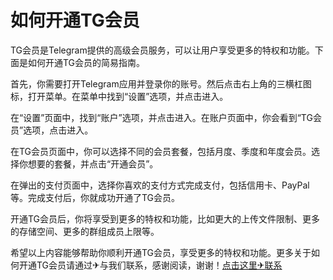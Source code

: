 # 如何开通TG会员

TG会员是Telegram提供的高级会员服务，可以让用户享受更多的特权和功能。下面是如何开通TG会员的简易指南。

首先，你需要打开Telegram应用并登录你的账号。然后点击右上角的三横杠图标，打开菜单。在菜单中找到“设置”选项，并点击进入。

在“设置”页面中，找到“账户”选项，并点击进入。在账户页面中，你会看到“TG会员”选项，点击进入。

在TG会员页面中，你可以选择不同的会员套餐，包括月度、季度和年度会员。选择你想要的套餐，并点击“开通会员”。

在弹出的支付页面中，选择你喜欢的支付方式完成支付，包括信用卡、PayPal等。完成支付后，你就成功开通了TG会员。

开通TG会员后，你将享受到更多的特权和功能，比如更大的上传文件限制、更多的存储空间、更多的群组成员上限等。

希望以上内容能够帮助你顺利开通TG会员，享受更多的特权和功能。更多关于如何开通TG会员请通过✈与我们联系，感谢阅读，谢谢！[点击这里✈联系](https://www.trx.tw)